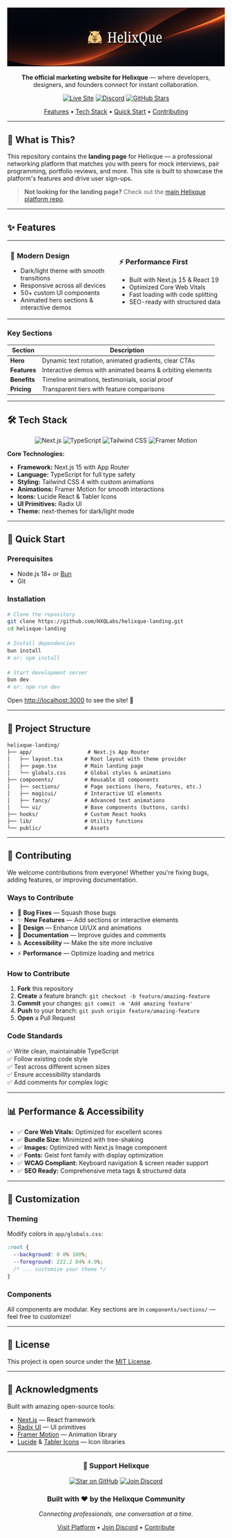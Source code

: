 <div align="center">

![Helixque Header](public/HelixQue2.png)

**The official marketing website for Helixque** — where developers, designers, and founders connect for instant collaboration.

[![Live Site](https://img.shields.io/badge/🌐_Live_Site-helixque.vercel.app-blueviolet?style=for-the-badge)](https://helixque.vercel.app/)
[![Discord](https://img.shields.io/badge/💬_Discord-Join_Community-5865F2?style=for-the-badge&logo=discord&logoColor=white)](https://discord.gg/helixque)
[![GitHub Stars](https://img.shields.io/github/stars/HXQLabs/helixque-landing?style=for-the-badge&logo=github)](https://github.com/HXQLabs/helixque-landing)

<a href="#features">Features</a> • <a href="#tech-stack">Tech Stack</a> • <a href="#quick-start">Quick Start</a> • <a href="#contributing">Contributing</a>

</div>

---

## 🎯 What is This?

This repository contains the **landing page** for Helixque — a professional networking platform that matches you with peers for mock interviews, pair programming, portfolio reviews, and more. This site is built to showcase the platform's features and drive user sign-ups.

> **Not looking for the landing page?** Check out the [main Helixque platform repo](https://github.com/HXQLabs/helixque).

---

<h2 id="features">✨ Features</h2>

<table>
<tr>
<td width="50%">

<h3>🎨 Modern Design</h3>
<ul>
  <li>Dark/light theme with smooth transitions</li>
  <li>Responsive across all devices</li>
  <li>50+ custom UI components</li>
  <li>Animated hero sections & interactive demos</li>
</ul>

</td>
<td width="50%">

### ⚡ Performance First
- Built with Next.js 15 & React 19
- Optimized Core Web Vitals
- Fast loading with code splitting
- SEO-ready with structured data

</td>
</tr>
</table>

### Key Sections

| Section | Description |
|---------|-------------|
| **Hero** | Dynamic text rotation, animated gradients, clear CTAs |
| **Features** | Interactive demos with animated beams & orbiting elements |
| **Benefits** | Timeline animations, testimonials, social proof |
| **Pricing** | Transparent tiers with feature comparisons |

---

<h2 id="tech-stack">🛠 Tech Stack</h2>

<div align="center">

![Next.js](https://img.shields.io/badge/Next.js_15-black?style=for-the-badge&logo=next.js)
![TypeScript](https://img.shields.io/badge/TypeScript-3178C6?style=for-the-badge&logo=typescript&logoColor=white)
![Tailwind CSS](https://img.shields.io/badge/Tailwind_CSS_4-38B2AC?style=for-the-badge&logo=tailwind-css&logoColor=white)
![Framer Motion](https://img.shields.io/badge/Framer_Motion-0055FF?style=for-the-badge&logo=framer&logoColor=white)

</div>

**Core Technologies:**
- **Framework:** Next.js 15 with App Router
- **Language:** TypeScript for full type safety
- **Styling:** Tailwind CSS 4 with custom animations
- **Animations:** Framer Motion for smooth interactions
- **Icons:** Lucide React & Tabler Icons
- **UI Primitives:** Radix UI
- **Theme:** next-themes for dark/light mode

---

<h2 id="quick-start">🚀 Quick Start</h2>

### Prerequisites
- Node.js 18+ or [Bun](https://bun.sh/)
- Git

### Installation

```bash
# Clone the repository
git clone https://github.com/HXQLabs/helixque-landing.git
cd helixque-landing

# Install dependencies
bun install
# or: npm install

# Start development server
bun dev
# or: npm run dev
```

Open [http://localhost:3000](http://localhost:3000) to see the site! 🎉

---

## 📁 Project Structure

```text
helixque-landing/
├── app/                  # Next.js App Router
│   ├── layout.tsx       # Root layout with theme provider
│   ├── page.tsx         # Main landing page
│   └── globals.css      # Global styles & animations
├── components/          # Reusable UI components
│   ├── sections/        # Page sections (hero, features, etc.)
│   ├── magicui/         # Interactive UI elements
│   ├── fancy/           # Advanced text animations
│   └── ui/              # Base components (buttons, cards)
├── hooks/               # Custom React hooks
├── lib/                 # Utility functions
└── public/              # Assets
```

---

<h2 id="contributing">🤝 Contributing</h2>

We welcome contributions from everyone! Whether you're fixing bugs, adding features, or improving documentation.

### Ways to Contribute

- 🐛 **Bug Fixes** — Squash those bugs
- ✨ **New Features** — Add sections or interactive elements
- 🎨 **Design** — Enhance UI/UX and animations
- 📝 **Documentation** — Improve guides and comments
- ♿ **Accessibility** — Make the site more inclusive
- ⚡ **Performance** — Optimize loading and metrics

### How to Contribute

1. **Fork** this repository
2. **Create** a feature branch: `git checkout -b feature/amazing-feature`
3. **Commit** your changes: `git commit -m 'Add amazing feature'`
4. **Push** to your branch: `git push origin feature/amazing-feature`
5. **Open** a Pull Request

### Code Standards

✅ Write clean, maintainable TypeScript  
✅ Follow existing code style  
✅ Test across different screen sizes  
✅ Ensure accessibility standards  
✅ Add comments for complex logic  

---

## 📊 Performance & Accessibility

- ✅ **Core Web Vitals:** Optimized for excellent scores
- ✅ **Bundle Size:** Minimized with tree-shaking
- ✅ **Images:** Optimized with Next.js Image component
- ✅ **Fonts:** Geist font family with display optimization
- ✅ **WCAG Compliant:** Keyboard navigation & screen reader support
- ✅ **SEO Ready:** Comprehensive meta tags & structured data

---

## 🎨 Customization

### Theming

Modify colors in `app/globals.css`:

```css
:root {
  --background: 0 0% 100%;
  --foreground: 222.2 84% 4.9%;
  /* ... customize your theme */
}
```

### Components

All components are modular. Key sections are in `components/sections/` — feel free to customize!

---

## 📄 License

This project is open source under the [MIT License](LICENSE).

---

## 🙏 Acknowledgments

Built with amazing open-source tools:
- [Next.js](https://nextjs.org/) — React framework
- [Radix UI](https://www.radix-ui.com/) — UI primitives
- [Framer Motion](https://www.framer.com/motion/) — Animation library
- [Lucide](https://lucide.dev/) & [Tabler Icons](https://tabler.io/icons) — Icon libraries

---

<div align="center">

### 🌟 Support Helixque

[![Star on GitHub](https://img.shields.io/github/stars/HXQLabs/helixque-landing?style=social)](https://github.com/HXQLabs/helixque-landing)
[![Join Discord](https://img.shields.io/badge/💬_Discord-Join_Community-5865F2?style=for-the-badge&logo=discord&logoColor=white)](https://discord.gg/helixque)


### Built with ❤️ by the Helixque Community

*Connecting professionals, one conversation at a time.*

[Visit Platform](https://helixque.vercel.app/) • [Join Discord](https://discord.gg/helixque) • [Contribute](https://github.com/HXQLabs/helixque-landing/issues)

</div>